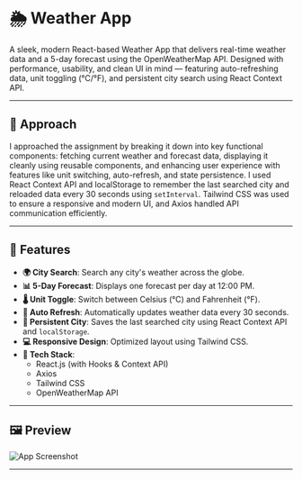 # 🌦️ Weather App

A sleek, modern React-based Weather App that delivers real-time weather data and a 5-day forecast using the OpenWeatherMap API. Designed with performance, usability, and clean UI in mind — featuring auto-refreshing data, unit toggling (°C/°F), and persistent city search using React Context API.

---

## 🧠 Approach

I approached the assignment by breaking it down into key functional components: fetching current weather and forecast data, displaying it cleanly using reusable components, and enhancing user experience with features like unit switching, auto-refresh, and state persistence. I used React Context API and localStorage to remember the last searched city and reloaded data every 30 seconds using `setInterval`. Tailwind CSS was used to ensure a responsive and modern UI, and Axios handled API communication efficiently.

---

## 🔧 Features

- **🌍 City Search**: Search any city's weather across the globe.
- **📊 5-Day Forecast**: Displays one forecast per day at 12:00 PM.
- **🌡️ Unit Toggle**: Switch between Celsius (°C) and Fahrenheit (°F).
- **🔁 Auto Refresh**: Automatically updates weather data every 30 seconds.
- **💾 Persistent City**: Saves the last searched city using React Context API and `localStorage`.
- **💻 Responsive Design**: Optimized layout using Tailwind CSS.
- **🚀 Tech Stack**:
  - React.js (with Hooks & Context API)
  - Axios
  - Tailwind CSS
  - OpenWeatherMap API

---

## 🖼️ Preview

![App Screenshot](screenshot.png) <!-- Add or replace with your actual image -->

---

